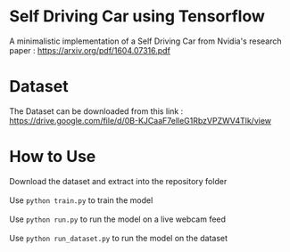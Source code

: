 # Self Driving Car using Tensorflow

A minimalistic implementation of a Self Driving Car from Nvidia's research paper : https://arxiv.org/pdf/1604.07316.pdf

# Dataset

The Dataset can be downloaded from this link : https://drive.google.com/file/d/0B-KJCaaF7elleG1RbzVPZWV4Tlk/view

# How to Use

Download the dataset and extract into the repository folder
<br>
<br>
Use ``` python train.py ``` to train the model
<br>
<br>
Use  ``` python run.py ``` to run the model on a live webcam feed
<br>
<br>
Use ``` python run_dataset.py ``` to run the model on the dataset

<br><br>



